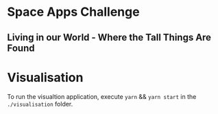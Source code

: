 # Space Apps Challenge
## Living in our World - Where the Tall Things Are Found


# Visualisation
To run the visualtion application, execute `yarn` && `yarn start` in the `./visualisation` folder.
